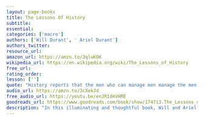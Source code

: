 ```yaml
---
layout: page-books
title: The Lessons Of History
subtitle: 
essential: 
categories: ['macro']
authors: ['Will Durant', ' Ariel Durant']
authors_twitter: 
resource_url: 
amazon_url: https://amzn.to/3qluKOK
wikipedia_url: https://en.wikipedia.org/wiki/The_Lessons_of_History
free_url: 
rating_order: 
lesson: ['']
quote: "History reports that the men who can manage men manage the men who can manage only things, and the men who can manage money manage all."
audio_url: https://amzn.to/3cXekJd
free_audio_url: https://youtu.be/enJRIdmVHRE
goodreads_url: https://www.goodreads.com/book/show/174713.The_Lessons_of_History
description: "In this illuminating and thoughtful book, Will and Ariel Durant have succeeded in distilling for the reader the accumulated store of knowledge and experience from their four decades of work on the ten monumental volumes of The Story of Civilization. The result is a survey of human history, full of dazzling insights into the nature of human experience, the evolution of civilization, the culture of man. With the completion of their life's work they look back and ask what history has to say about the nature, the conduct and the prospects of man, seeking in the great lives, the great ideas, the great events of the past for the meaning of man's long journey through war, conquest and creation - and for the great themes that can help us to understand our own era."
---
```

